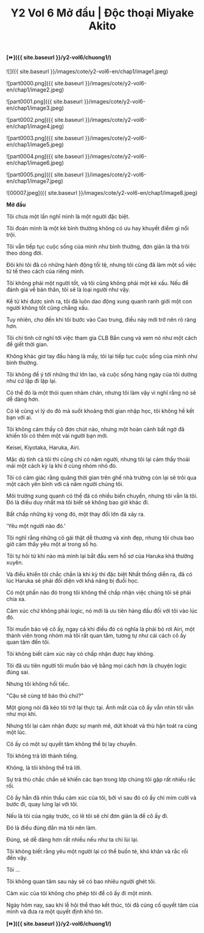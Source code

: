 ﻿---
layout: post
title: Y2 Vol 6 Mở đầu | Độc thoại Miyake Akito
permalink: /y2-vol6/modau/
---

**[⏩]({{ site.baseurl }}/y2-vol6/chuong1/)**

![]({{ site.baseurl }}/images/cote/y2-vol6-en/chap1/image1.jpeg)

![part0000.png]({{ site.baseurl }}/images/cote/y2-vol6-en/chap1/image2.jpeg)

![part0001.png]({{ site.baseurl }}/images/cote/y2-vol6-en/chap1/image3.jpeg)

![part0002.png]({{ site.baseurl }}/images/cote/y2-vol6-en/chap1/image4.jpeg)

![part0003.png]({{ site.baseurl }}/images/cote/y2-vol6-en/chap1/image5.jpeg)

![part0004.png]({{ site.baseurl }}/images/cote/y2-vol6-en/chap1/image6.jpeg)

![part0005.png]({{ site.baseurl }}/images/cote/y2-vol6-en/chap1/image7.jpeg)

![00007.jpeg]({{ site.baseurl }}/images/cote/y2-vol6-en/chap1/image8.jpeg)

**Mở đầu**

Tôi chưa một lần nghĩ mình là một người đặc biệt.

Tôi đoán mình là một kẻ bình thường không có ưu hay khuyết điểm gì nổi trội.

Tôi vẫn tiếp tục cuộc sống của mình như bình thường, đơn giản là thả trôi theo dòng đời.

Đôi khi tôi đã có những hành động tồi tệ, nhưng tôi cũng đã làm một số việc tử tế theo cách của riêng mình.

Tôi không phải một người tốt, và tôi cũng không phải một kẻ xấu. Nếu để đánh giá về bản thân, tôi sẽ là loại người như vậy.

Kể từ khi được sinh ra, tôi đã luôn dao động xung quanh ranh giới một con người không tốt cũng chẳng xấu.

Tuy nhiên, cho đến khi tôi bước vào Cao trung, điều này mới trở nên rõ ràng hơn.

Tôi chỉ tình cờ nghĩ tới việc tham gia CLB Bắn cung và xem nó như một cách để giết thời gian.

Không khác giơ tay đầu hàng là mấy, tôi lại tiếp tục cuộc sống của mình như bình thường.

Tôi không để ý tới những thứ lớn lao, và cuộc sống hàng ngày của tôi dường như cứ lặp đi lặp lại.

Có thể đó là một thói quen nhàm chán, nhưng tôi làm vậy vì nghĩ rằng nó sẽ dễ dàng hơn.

Có lẽ cũng vì lý do đó mà suốt khoảng thời gian nhập học, tôi không hề kết bạn với ai.

Tôi không cảm thấy cô đơn chút nào, nhưng một hoàn cảnh bất ngờ đã khiến tôi có thêm một vài người bạn mới.

Keisei, Kiyotaka, Haruka, Airi.

Mặc dù tính cả tôi thì cũng chỉ có năm người, nhưng tôi lại cảm thấy thoải mái một cách kỳ lạ khi ở cùng nhóm nhỏ đó.

Tôi có cảm giác rằng quãng thời gian trên ghế nhà trường còn lại sẽ trôi qua một cách yên bình với cả năm người chúng tôi.

Môi trường xung quanh có thể đã có nhiều biến chuyển, nhưng tôi vẫn là tôi. Đó là điều duy nhất mà tôi biết sẽ không bao giờ khác đi.

Bất chấp những kỳ vọng đó, một thay đổi lớn đã xảy ra.

'Yêu một người nào đó.'

Tôi nghĩ rằng những cô gái thật dễ thương và xinh đẹp, nhưng tôi chưa bao giờ cảm thấy yêu một ai trong số họ.

Tôi tự hỏi từ khi nào mà mình lại bắt đầu xem hồ sơ của Haruka khá thường xuyên.

Và điều khiến tôi chắc chắn là khi kỳ thi đặc biệt Nhất thống diễn ra, đã có lúc Haruka sẽ phải đối diện với khả năng bị đuổi học.

Có một phần nào đó trong tôi không thể chấp nhận việc chúng tôi sẽ phải chia xa.

Cảm xúc chứ không phải logic, nó mới là ưu tiên hàng đầu đối với tôi vào lúc đó.

Tôi muốn bảo vệ cô ấy, ngay cả khi điều đó có nghĩa là phải bỏ rơi Airi, một thành viên trong nhóm mà tôi rất quan tâm, tương tự như cái cách cô ấy quan tâm đến tôi.

Tôi không biết cảm xúc này có chấp nhận được hay không.

Tôi đã ưu tiên người tôi muốn bảo vệ bằng mọi cách hơn là chuyện logic đúng sai.

Nhưng tôi không hối tiếc.

"Cậu sẽ cùng tớ báo thù chứ?"

Một giọng nói đã kéo tôi trở lại thực tại. Ánh mắt của cô ấy vẫn nhìn tôi vẫn như mọi khi.

Nhưng tôi lại cảm nhận được sự mạnh mẽ, dứt khoát và thù hận toát ra cùng một lúc.

Cô ấy có một sự quyết tâm không thể bị lay chuyển.

Tôi không trả lời thành tiếng.

Không, là tôi không thể trả lời.

Sự trả thù chắc chắn sẽ khiến các bạn trong lớp chúng tôi gặp rất nhiều rắc rối.

Cô ấy hẳn đã nhìn thấu cảm xúc của tôi, bởi vì sau đó cô ấy chỉ mỉm cười và bước đi, quay lưng lại với tôi.

Nếu là tôi của ngày trước, có lẽ tôi sẽ chỉ đơn giản là để cô ấy đi.

Đó là điều đúng đắn mà tôi nên làm.

Đúng, sẽ dễ dàng hơn rất nhiều nếu như ta chỉ lùi lại.

Tôi không biết rằng yêu một người lại có thể buồn tẻ, khó khăn và rắc rối đến vậy.

Tôi ...

Tôi không quan tâm sau này sẽ có bao nhiêu người ghét tôi.

Cảm xúc của tôi không cho phép tôi để cô ấy đi một mình.

Ngày hôm nay, sau khi lễ hội thể thao kết thúc, tôi đã củng cố quyết tâm của mình và đưa ra một quyết định khó tin.

**[⏩]({{ site.baseurl }}/y2-vol6/chuong1/)**
